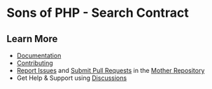 Sons of PHP - Search Contract
=============================

## Learn More

* [Documentation][docs]
* [Contributing][contributing]
* [Report Issues][issues] and [Submit Pull Requests][pull-requests] in the [Mother Repository][mother-repo]
* Get Help & Support using [Discussions][discussions]

[discussions]: https://github.com/orgs/SonsOfPHP/discussions
[mother-repo]: https://github.com/SonsOfPHP/sonsofphp
[contributing]: https://docs.sonsofphp.com/contributing/
[docs]: https://docs.sonsofphp.com/contracts/search/
[issues]: https://github.com/SonsOfPHP/sonsofphp/issues?q=is%3Aopen+is%3Aissue+label%3ASearch
[pull-requests]: https://github.com/SonsOfPHP/sonsofphp/pulls?q=is%3Aopen+is%3Apr+label%3ASearch
